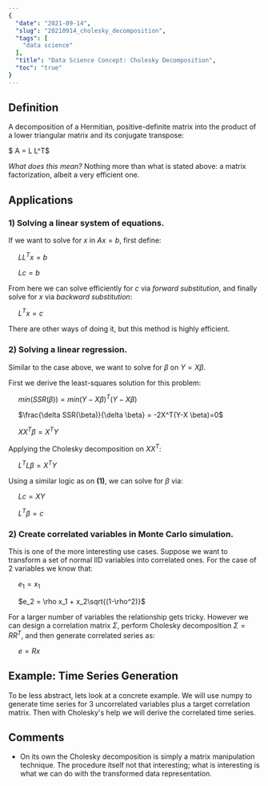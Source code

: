 ```yaml
---
{
  "date": "2021-09-14",
  "slug": "20210914_cholesky_decomposition",
  "tags": [
    "data science"
  ],
  "title": "Data Science Concept: Cholesky Decomposition",
  "toc": "true"
}
---
```

<!--more-->
## Definition

A decomposition of a Hermitian, positive-definite matrix into the product of a lower triangular matrix and its conjugate transpose:

 $ A = L  L^T$
 

*What does this mean?* Nothing more than what is stated above: a matrix factorization, albeit a very efficient one.

## Applications

### **1) Solving a linear system of equations.**

If we want to solve for $x$ in $Ax = b$, first define:

&nbsp;&nbsp;&nbsp;&nbsp; $LL^Tx=b$

&nbsp;&nbsp;&nbsp;&nbsp; $Lc=b$

From here we can solve efficiently for $c$ via *forward substitution*, and finally solve for $x$ via *backward substitution*:

&nbsp;&nbsp;&nbsp;&nbsp; $L^Tx=c$

There are other ways of doing it, but this method is highly efficient.

### **2) Solving a linear regression.**

Similar to the case above, we want to solve for $\beta$ on $Y = X \beta$. 

First we derive the least-squares solution for this problem:

&nbsp;&nbsp;&nbsp;&nbsp; $min(SSR(\beta)) = min(Y-X \beta)^T(Y-X \beta)$

&nbsp;&nbsp;&nbsp;&nbsp; $\frac{\delta SSR(\beta)}{\delta \beta} = -2X^T(Y-X \beta)=0$

&nbsp;&nbsp;&nbsp;&nbsp; $XX^T \beta = X^T Y$

Applying the Cholesky decomposition on $XX^T$:

&nbsp;&nbsp;&nbsp;&nbsp; $L^T L \beta = X^T Y$

Using a similar logic as on **(1)**, we can solve for $\beta$ via:

&nbsp;&nbsp;&nbsp;&nbsp; $Lc = XY$

&nbsp;&nbsp;&nbsp;&nbsp; $L^T \beta = c$

### **2) Create correlated variables in Monte Carlo simulation.**

This is one of the more interesting use cases. Suppose we want to transform a set of normal IID variables into correlated ones. For the case of 2 variables we know that:

&nbsp;&nbsp;&nbsp;&nbsp; $e_1 = x_1$

&nbsp;&nbsp;&nbsp;&nbsp; $e_2 = \rho x_1 + x_2\sqrt{(1-\rho^2)}$

For a larger number of variables the relationship gets tricky. However we can design a correlation matrix $\Sigma$, perform Cholesky decomposition $\Sigma=RR^T$, and then generate correlated series as:

&nbsp;&nbsp;&nbsp;&nbsp; $e = Rx$

## Example: Time Series Generation

To be less abstract, lets look at a concrete example. We will use numpy to generate time series for 3 uncorrelated variables plus a target correlation matrix. Then with Cholesky's help we will derive the correlated time series.

## Comments
- On its own the Cholesky decomposition is simply a matrix manipulation technique. The procedure itself not that interesting; what is interesting is what we can do with the transformed data representation. 
